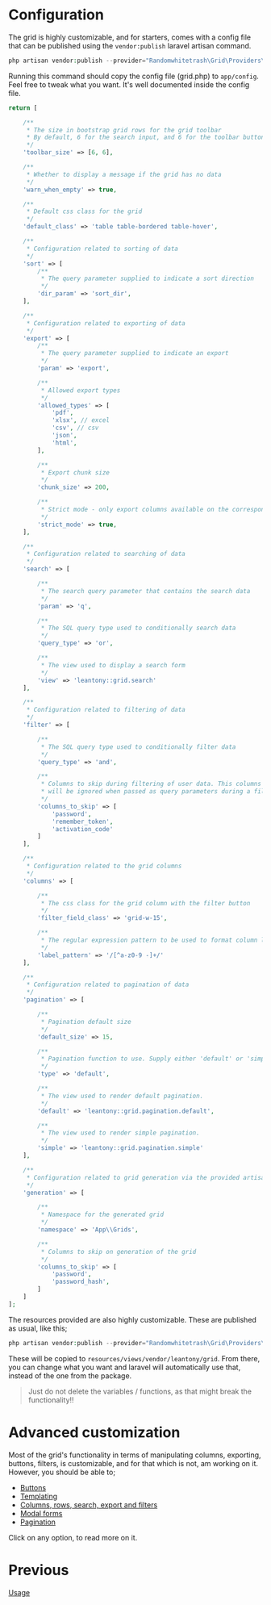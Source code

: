 # Configuration
The grid is highly customizable, and for starters, comes with a config file that can be published using the `vendor:publish` laravel artisan command.
```php
php artisan vendor:publish --provider="Randomwhitetrash\Grid\Providers\GridServiceProvider" --tag="config"
```
Running this command should copy the config file (grid.php) to `app/config`. Feel free to tweak what you want. It's well documented inside  the config file.
```php
return [

    /**
     * The size in bootstrap grid rows for the grid toolbar
     * By default, 6 for the search input, and 6 for the toolbar buttons
     */
    'toolbar_size' => [6, 6],

    /**
     * Whether to display a message if the grid has no data
     */
    'warn_when_empty' => true,

    /**
     * Default css class for the grid
     */
    'default_class' => 'table table-bordered table-hover',

    /**
     * Configuration related to sorting of data
     */
    'sort' => [
        /**
         * The query parameter supplied to indicate a sort direction
         */
        'dir_param' => 'sort_dir',
    ],

    /**
     * Configuration related to exporting of data
     */
    'export' => [
        /**
         * The query parameter supplied to indicate an export
         */
        'param' => 'export',

        /**
         * Allowed export types
         */
        'allowed_types' => [
            'pdf',
            'xlsx', // excel
            'csv', // csv
            'json',
            'html',
        ],

        /**
         * Export chunk size
         */
        'chunk_size' => 200,

        /**
         * Strict mode - only export columns available on the corresponding DB table
         */
        'strict_mode' => true,
    ],

    /**
     * Configuration related to searching of data
     */
    'search' => [

        /**
         * The search query parameter that contains the search data
         */
        'param' => 'q',

        /**
         * The SQL query type used to conditionally search data
         */
        'query_type' => 'or',

        /**
         * The view used to display a search form
         */
        'view' => 'leantony::grid.search'
    ],

    /**
     * Configuration related to filtering of data
     */
    'filter' => [

        /**
         * The SQL query type used to conditionally filter data
         */
        'query_type' => 'and',

        /**
         * Columns to skip during filtering of user data. This columns
         * will be ignored when passed as query parameters during a filter operation
         */
        'columns_to_skip' => [
            'password',
            'remember_token',
            'activation_code'
        ]
    ],

    /**
     * Configuration related to the grid columns
     */
    'columns' => [

        /**
         * The css class for the grid column with the filter button
         */
        'filter_field_class' => 'grid-w-15',

        /**
         * The regular expression pattern to be used to format column labels
         */
        'label_pattern' => '/[^a-z0-9 -]+/'
    ],

    /**
     * Configuration related to pagination of data
     */
    'pagination' => [

        /**
         * Pagination default size
         */
        'default_size' => 15,

        /**
         * Pagination function to use. Supply either 'default' or 'simple'
         */
        'type' => 'default',

        /**
         * The view used to render default pagination.
         */
        'default' => 'leantony::grid.pagination.default',

        /**
         * The view used to render simple pagination.
         */
        'simple' => 'leantony::grid.pagination.simple'
    ],

    /**
     * Configuration related to grid generation via the provided artisan command
     */
    'generation' => [

        /**
         * Namespace for the generated grid
         */
        'namespace' => 'App\\Grids',

        /**
         * Columns to skip on generation of the grid
         */
        'columns_to_skip' => [
            'password',
            'password_hash',
        ]
    ]
];
```
The resources provided are also highly customizable. These are published as usual, like this;
```php
php artisan vendor:publish --provider="Randomwhitetrash\Grid\Providers\GridServiceProvider" --tag="views"
```
These will be copied to `resources/views/vendor/leantony/grid`. From there, you can change what you want and laravel will automatically use that, instead of the one from the package.
> Just do not delete the variables / functions, as that might break the functionality!!

# Advanced customization
Most of the grid's functionality in terms of manipulating columns, exporting, buttons, filters, is customizable, and for that which is not, am working on it. However, you should be able to;
+ [Buttons](buttons.md)
+ [Templating](templating.md)
+ [Columns, rows, search, export and filters](general.md)
+ [Modal forms](modals.md)
+ [Pagination](pagination.md)

Click on any option, to read more on it.

# Previous
[Usage](usage.md)
